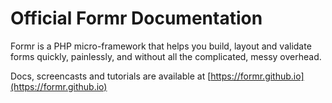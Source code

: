 # Official Formr Documentation

Formr is a PHP micro-framework that helps you build, layout and validate forms quickly, painlessly, and without all the complicated, messy overhead.

Docs, screencasts and tutorials are available at [https://formr.github.io](https://formr.github.io)